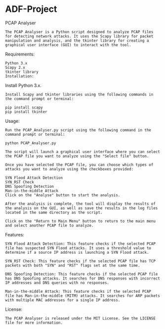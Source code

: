 # ADF-Project
PCAP Analyser

    The PCAP Analyser is a Python script designed to analyze PCAP files for detecting network attacks. It uses the Scapy library for packet manipulation and analysis, and the tkinter library for creating a graphical user interface (GUI) to interact with the tool.

Requirements:

    Python 3.x
    Scapy 2.x
    tkinter library
    Installation:

Install Python 3.x.

    Install Scapy and tkinter libraries using the following commands in the command prompt or terminal:

    pip install scapy
    pip install tkinter

Usage:

    Run the PCAP_Analyser.py script using the following command in the command prompt or terminal:

    python PCAP_Analyser.py

    The script will launch a graphical user interface where you can select the PCAP file you want to analyze using the "Select file" button.

    Once you have selected the PCAP file, you can choose which types of attacks you want to analyze using the checkboxes provided:

    SYN Flood Attack Detection
    SYN_RST Check
    DNS Spoofing Detection
    Man-in-the-middle Attack
    Click on the "Analyse" button to start the analysis.

    After the analysis is complete, the tool will display the results of the analysis on the GUI, as well as save the results in the log files located in the same directory as the script.

    Click on the "Return to Main Menu" button to return to the main menu and select another PCAP file to analyze.

Features:

    SYN Flood Attack Detection: This feature checks if the selected PCAP file has suspected SYN Flood attacks. It uses a threshold value to determine if a source IP address is launching a SYN Flood attack.

    SYN_RST Check: This feature checks if the selected PCAP file has TCP packets with both "SYN" and "RST" flags set at the same time.

    DNS Spoofing Detection: This feature checks if the selected PCAP file has DNS Spoofing attacks. It searches for DNS responses with incorrect IP addresses and DNS queries with no responses.

    Man-in-the-middle Attack: This feature checks if the selected PCAP file has Man-in-the-middle (MITM) attacks. It searches for ARP packets with multiple MAC addresses for a single IP address.

License:

    The PCAP Analyser is released under the MIT License. See the LICENSE file for more information.
